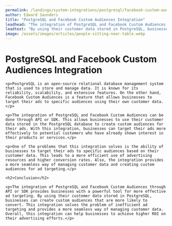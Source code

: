 ```yaml
---
permalink: /landings/system-integrations/postgresql/facebook-custom-audiences
author: Edward Saunders
title: "PostgreSQL and Facebook Custom Audiences Integration"
leadhead: "The integration of PostgreSQL and Facebook Custom Audiences through API or SDK provides businesses with a powerful tool for more effective ad targeting"
leadtext: "By using their customer data stored in PostgreSQL, businesses can create custom audiences that are more likely to convert. This integration solves the problem of inefficient ad targeting and provides a more seamless way of managing customer data. Overall, this integration can help businesses to achieve higher ROI on their advertising efforts."
image: /assets/images/articles/people-sitting-near-table.webp
---
```

<div class="arttext">	<h1>PostgreSQL and Facebook Custom Audiences Integration</h1>
	
	<p>PostgreSQL is an open-source relational database management system that is used to store and manage data. It is known for its reliability, scalability, and extensive features. On the other hand, Facebook Custom Audiences is a feature that allows businesses to target their ads to specific audiences using their own customer data.</p>
	
	<p>The integration of PostgreSQL and Facebook Custom Audiences can be done through API or SDK. This allows businesses to use their customer data stored in the PostgreSQL database to create custom audiences for their ads. With this integration, businesses can target their ads more effectively to potential customers who have already shown interest in their products or services.</p>
	
	<p>One of the problems that this integration solves is the ability of businesses to target their ads to specific audiences based on their customer data. This leads to a more efficient use of advertising resources and higher conversion rates. Also, the integration provides a more seamless way of managing customer data and creating custom audiences for ad targeting.</p>
	
	<h2>Conclusion</h2>
	
	<p>The integration of PostgreSQL and Facebook Custom Audiences through API or SDK provides businesses with a powerful tool for more effective ad targeting. By using their customer data stored in PostgreSQL, businesses can create custom audiences that are more likely to convert. This integration solves the problem of inefficient ad targeting and provides a more seamless way of managing customer data. Overall, this integration can help businesses to achieve higher ROI on their advertising efforts.</p>
</div>